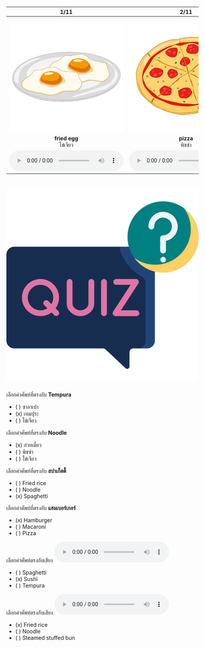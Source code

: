<div class="carrousel">


|1/11|2/11|3/11|4/11|5/11|6/11|7/11|8/11|9/11|10/11|11/11|
| :----: | :----: | :----: | :----: | :----: | :----: | :----: | :----: | :----: | :----: | :----: |
|![](/media/img/food__fried&#x20;egg.svg)|![](/media/img/food__pizza.svg)|![](/media/img/food__hamburger.svg)|![](/media/img/food__hot&#x20;dog.svg)|![](/media/img/food__tempura.svg)|![](/media/img/food__macaroni.svg)|![](/media/img/food__fried&#x20;rice.svg)|![](/media/img/food__noodle.svg)|![](/media/img/food__spaghetti.svg)|![](/media/img/food__sushi.svg)|![](/media/img/food__steamed&#x20;stuffed&#x20;bun.svg)|
|**fried egg**<br>ไข่เจียว|**pizza**<br>พิซซ่า|**hamburger**<br>แฮมเบอร์เกอร์|**hot dog**<br>ฮ็อทดอก|**tempura**<br>เทมปุระ|**macaroni**<br>มักกะโรนี|**fried rice**<br>ข้าวผัด|**noodle**<br>ก๋วยเตี๋ยว|**spaghetti**<br>สปาเก็ตตี้|**sushi**<br>ซูชิ|**steamed stuffed bun**<br>ซาลาเปา|
|![](/media/audio/fried&#x20;egg.mp3)|![](/media/audio/pizza.mp3)|![](/media/audio/hamburger.mp3)|![](/media/audio/hot&#x20;dog.mp3)|![](/media/audio/tempura.mp3)|![](/media/audio/macaroni.mp3)|![](/media/audio/fried&#x20;rice.mp3)|![](/media/audio/noodle.mp3)|![](/media/audio/spaghetti.mp3)|![](/media/audio/sushi.mp3)|![](/media/audio/steamed&#x20;stuffed&#x20;bun.mp3)|

</div>



# ![icon](/media/icons/quiz.svg) 


 เลือกคำศัพท์ที่ตรงกับ **Tempura**
 - ( ) ซาลาเปา
 - (x) เทมปุระ
 - ( ) ไข่เจียว

 เลือกคำศัพท์ที่ตรงกับ **Noodle**
 - (x) ก๋วยเตี๋ยว
 - ( ) พิซซ่า
 - ( ) ไข่เจียว

 เลือกคำศัพท์ที่ตรงกับ **สปาเก็ตตี้**
 - ( ) Fried rice
 - ( ) Noodle
 - (x) Spaghetti

 เลือกคำศัพท์ที่ตรงกับ **แฮมเบอร์เกอร์**
 - (x) Hamburger
 - ( ) Macaroni
 - ( ) Pizza

เลือกคำศัพท์ตรงกับเสียง ![](/media/audio/sushi.mp3) 
 - ( ) Spaghetti
 - (x) Sushi
 - ( ) Tempura


เลือกคำศัพท์ตรงกับเสียง ![](/media/audio/fried&#x20;rice.mp3) 
 - (x) Fried rice
 - ( ) Noodle
 - ( ) Steamed stuffed bun

